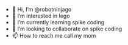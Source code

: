 - 👋 Hi, I’m @robotninjago
- 👀 I’m interested in lego
- 🌱 I’m currently learning spike coding
- 💞️ I’m looking to collaborate on spike coding
- 📫 How to reach me call my mom

<!---
robotninjago/robotninjago is a ✨ special ✨ repository because its `README.md` (this file) appears on your GitHub profile.
You can click the Preview link to take a look at your changes.
--->
